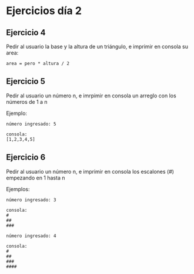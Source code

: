 # Ejercicios día 2

## Ejercicio 4

Pedir al usuario la base y la altura de un triángulo, e imprimir en consola su area:

```
area = pero * altura / 2
```

## Ejercicio 5

Pedir al usuario un número n, e imrpimir en consola un arreglo con los números de 1 a n

Ejemplo:

```
número ingresado: 5

consola:
[1,2,3,4,5]

```

## Ejercicio 6

Pedir al usuario un número n, e imprimir en consola los escalones (#) empezando en 1 hasta n

Ejemplos:

```
número ingresado: 3

consola:
#
##
###

número ingresado: 4

consola:
#
##
###
####
```
